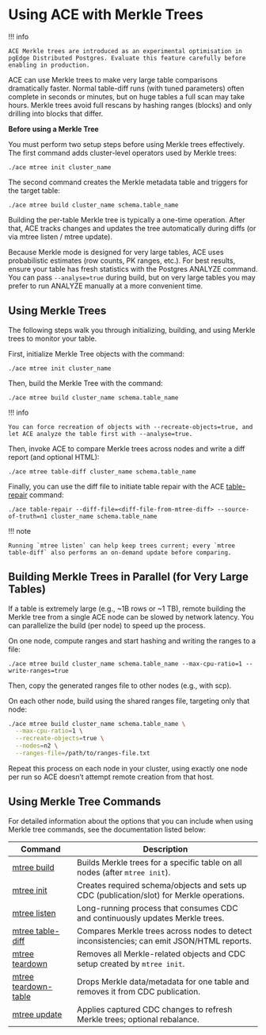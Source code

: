 # Using ACE with Merkle Trees

!!! info

    ACE Merkle trees are introduced as an experimental optimisation in pgEdge Distributed Postgres. Evaluate this feature carefully before enabling in production.

ACE can use Merkle trees to make very large table comparisons dramatically faster. Normal table-diff runs (with tuned parameters) often complete in seconds or minutes, but on huge tables a full scan may take hours. Merkle trees avoid full rescans by hashing ranges (blocks) and only drilling into blocks that differ.

**Before using a Merkle Tree**

You must perform two setup steps before using Merkle trees effectively.  The first command adds cluster-level operators used by Merkle trees:

`./ace mtree init cluster_name`

The second command creates the Merkle metadata table and triggers for the target table:

`./ace mtree build cluster_name schema.table_name`

Building the per-table Merkle tree is typically a one-time operation. After that, ACE tracks changes and updates the tree automatically during diffs (or via mtree listen / mtree update).

Because Merkle mode is designed for very large tables, ACE uses probabilistic estimates (row counts, PK ranges, etc.). For best results, ensure your table has fresh statistics with the Postgres ANALYZE command. You can pass `--analyse=true` during build, but on very large tables you may prefer to run ANALYZE manually at a more convenient time.

## Using Merkle Trees

The following steps walk you through initializing, building, and using Merkle trees to monitor your table.

First, initialize Merkle Tree objects with the command:

`./ace mtree init cluster_name`

Then, build the Merkle Tree with the command:

`./ace mtree build cluster_name schema.table_name`

!!! info

    You can force recreation of objects with --recreate-objects=true, and let ACE analyze the table first with --analyse=true.

Then, invoke ACE to compare Merkle trees across nodes and write a diff report (and optional HTML):

`./ace mtree table-diff cluster_name schema.table_name`

Finally, you can use the diff file to initiate table repair with the ACE [table-repair](./commands/table-repair.md) command:

`./ace table-repair --diff-file=<diff-file-from-mtree-diff> --source-of-truth=n1 cluster_name schema.table_name`

!!! note

    Running `mtree listen` can help keep trees current; every `mtree table-diff` also performs an on-demand update before comparing.


## Building Merkle Trees in Parallel (for Very Large Tables)

If a table is extremely large (e.g., ~1B rows or ~1 TB), remote building the Merkle tree from a single ACE node can be slowed by network latency. You can parallelize the build (per node) to speed up the process.

On one node, compute ranges and start hashing and writing the ranges to a file:

`./ace mtree build cluster_name schema.table_name --max-cpu-ratio=1 --write-ranges=true`

Then, copy the generated ranges file to other nodes (e.g., with scp).

On each other node, build using the shared ranges file, targeting only that node:

```bash
./ace mtree build cluster_name schema.table_name \
  --max-cpu-ratio=1 \
  --recreate-objects=true \
  --nodes=n2 \
  --ranges-file=/path/to/ranges-file.txt
```

Repeat this process on each node in your cluster, using exactly one node per run so ACE doesn’t attempt remote creation from that host.


## Using Merkle Tree Commands

For detailed information about the options that you can include when using Merkle tree commands, see the documentation listed below:

| Command   | Description                                  |
| --------------- | ---------------------------------------- |
| [mtree build](mtree-build.md)                   | Builds Merkle trees for a specific table on all nodes (after `mtree init`).               |
| [mtree init](mtree-init.md)                     | Creates required schema/objects and sets up CDC (publication/slot) for Merkle operations. |
| [mtree listen](mtree-listen.md)                 | Long-running process that consumes CDC and continuously updates Merkle trees.             |
| [mtree table-diff](mtree-table-diff.md)         | Compares Merkle trees across nodes to detect inconsistencies; can emit JSON/HTML reports. |
| [mtree teardown](mtree-teardown.md)             | Removes all Merkle-related objects and CDC setup created by `mtree init`.                 |
| [mtree teardown-table](mtree-teardown-table.md) | Drops Merkle data/metadata for one table and removes it from CDC publication.             |
| [mtree update](mtree-update.md)                 | Applies captured CDC changes to refresh Merkle trees; optional rebalance.                 |


